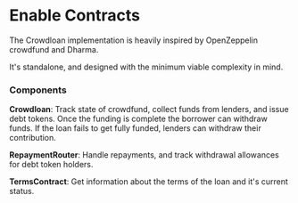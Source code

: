 # Enable Contracts
The Crowdloan implementation is heavily inspired by OpenZeppelin crowdfund and Dharma.

It's standalone, and designed with the minimum viable complexity in mind.

### Components
**Crowdloan**: Track state of crowdfund, collect funds from lenders, and issue debt tokens. Once the funding is complete the borrower can withdraw funds. If the loan fails to get fully funded, lenders can withdraw their contribution.

**RepaymentRouter**: Handle repayments, and track withdrawal allowances for debt token holders.

**TermsContract**: Get information about the terms of the loan and it's current status.

